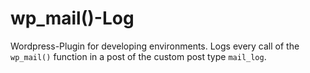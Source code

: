 # wp_mail()-Log
Wordpress-Plugin for developing environments. Logs every call of the `wp_mail()` function in a post of the custom post type `mail_log`.
